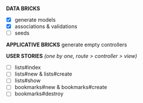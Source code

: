 **DATA BRICKS**
- [x] generate models
- [x] associations & validations
- [ ] seeds

**APPLICATIVE BRICKS**
generate empty controllers

**USER STORIES**
*(one by one, route > controller > view)*
- [ ] lists#index
- [ ] lists#new & lists#create
- [ ] lists#show
- [ ] bookmarks#new & bookmarks#create
- [ ] bookmarks#destroy
